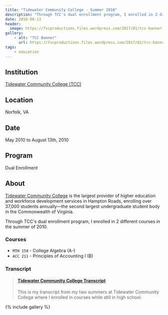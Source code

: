 ```yaml
---
title: "Tidewater Community College - Summer 2010"
description: "Through TCC's dual enrollment program, I enrolled in 2 different courses in the summer of 2010."
date: 2010-08-13
header:
  image: https://fvcproductions.files.wordpress.com/2017/01/tcc-banner1.png
gallery:
    - alt: "TCC Banner"
      url: https://fvcproductions.files.wordpress.com/2017/01/tcc-banner1.png
tags:
    - education
---
```


## Institution

<a title="Tidewater Community College" href="https://tcc.edu" target="_blank" rel="noopener">Tidewater
Community College (TCC)</a>

## Location

Norfolk, VA

## Date

May 2010 to August 13th, 2010

## Program

Dual Enrollment

## About

[Tidewater Community College](https://www.tcc.edu/) is the largest provider of
higher education and workforce development services in Hampton Roads, enrolling
over 37,000 students annually—the second largest undergraduate student body in
the Commonwealth of Virginia.

Through TCC's dual enrollment program, I enrolled in 2 different courses in the
summer of 2010.

### Courses

* `MTH 158` - College Algebra (A-)
* `ACC 211` - Principles of Accounting I (B)

### Transcript

<blockquote class="embedly-card"><h4><a href="https://www.scribd.com/document/353207049/Tidewater-Community-College-Transcript">Tidewater Community College Transcript</a></h4><p>This is my transcript from my two summers at Tidewater Community College where I enrolled in courses while still in high school.</p></blockquote>
<script async src="//cdn.embedly.com/widgets/platform.js" charset="UTF-8"></script>

{% include gallery %}
